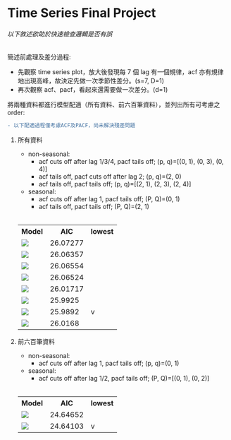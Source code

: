 # Time Series Final Project
###### 以下敘述欲助於快速檢查邏輯是否有誤
簡述前處理及差分過程:
* 先觀察 time series plot，放大後發現每 7 個 lag 有一個規律，acf 亦有規律地出現高峰，故決定先做一次季節性差分。(s=7, D=1)
* 再次觀察 acf、pacf，看起來還需要做一次差分。(d=1)


將兩種資料都進行模型配適（所有資料、前六百筆資料），並列出所有可考慮之 order:
```diff
- 以下配適過程僅考慮ACF及PACF，尚未解決殘差問題
```
1. 所有資料
    * non-seasonal:
        * acf cuts off after lag 1/3/4, pacf tails off; (p, q)=[(0, 1), (0, 3), (0, 4)]
        * acf tails off, pacf cuts off after lag 2; (p, q)=(2, 0)
        * acf tails off, pacf tails off; (p, q)=[(2, 1), (2, 3), (2, 4)]
    * seasonal:
        * acf cuts off after lag 1, pacf tails off; (P, Q)=(0, 1)
        * acf tails off, pacf tails off; (P, Q)=(2, 1)
    <br>
    <table>
      <tr>
        <th>Model</th>
        <th>AIC</th>
        <th>lowest</th>
      </tr>
      <tr>
        <td> <img src="https://render.githubusercontent.com/render/math?math=ARIMA(0, 1, 1)\times(0, 1, 1)_7"> </td>
        <td>26.07277</td>
        <td></td>
      </tr>
      <tr>
        <td> <img src="https://render.githubusercontent.com/render/math?math=ARIMA(0, 1, 3)\times(0, 1, 1)_7"> </td>
        <td>26.06357</td>
        <td></td>
      </tr>
      <tr>
        <td> <img src="https://render.githubusercontent.com/render/math?math=ARIMA(0, 1, 4)\times(0, 1, 1)_7"> </td>
        <td>26.06554</td>
        <td></td>
      </tr>
      <tr>
        <td> <img src="https://render.githubusercontent.com/render/math?math=ARIMA(2, 1, 0)\times(0, 1, 1)_7"> </td>
        <td>26.06524</td>
        <td></td>
      </tr>
      <tr>
        <td> <img src="https://render.githubusercontent.com/render/math?math=ARIMA(2, 1, 4)\times(0, 1, 1)_7"> </td>
        <td>26.01717</td>
        <td></td>
      </tr>
      <tr>
        <td> <img src="https://render.githubusercontent.com/render/math?math=ARIMA(2, 1, 4)\times(2, 1, 1)_7"> </td>
        <td>25.9925</td>
        <td></td>
      </tr>
      <tr>
        <td> <img src="https://render.githubusercontent.com/render/math?math=ARIMA(2, 1, 3)\times(2, 1, 1)_7"> </td>
        <td>25.9892</td>
        <td>v</td>
      </tr>
      <tr>
        <td> <img src="https://render.githubusercontent.com/render/math?math=ARIMA(2, 1, 1)\times(2, 1, 1)_7"> </td>
        <td>26.0168</td>
        <td></td>
      </tr>
    </table>

2. 前六百筆資料
     * non-seasonal:
        * acf cuts off after lag 1, pacf tails off; (p, q)=(0, 1)
    * seasonal:
        * acf cuts off after lag 1/2, pacf tails off; (P, Q)=[(0, 1), (0, 2)]
    <br>
    <table>
      <tr>
        <th>Model</th>
        <th>AIC</th>
        <th>lowest</th>
      </tr>
      <tr>
        <td> <img src="https://render.githubusercontent.com/render/math?math=ARIMA(0, 1, 1)\times(0, 1, 1)_7"> </td>
        <td>24.64652</td>
        <td></td>
      </tr>
      <tr>
        <td><img src="https://render.githubusercontent.com/render/math?math=ARIMA(0, 1, 1)\times(0, 1, 2)_7"></td>
        <td>24.64103</td>
        <td>v</td>
      </tr>
    </table>